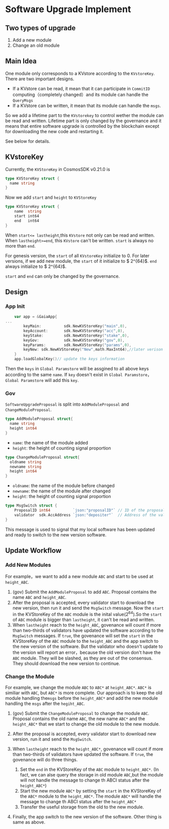 # Software Upgrade Implement

## Two types of upgrade
1. Add a new module
2. Change an old module 

## Main Idea
One module only corresponds to a KVstore according to the `KVstoreKey`. There are two important designs.
 
* If a KVstore can be read, it mean that it can participate in `CommitID` computing（completely changed）and its module can handle the `QueryMsgs` 
* If a KVstore can be written, it mean that its module can handle the `msgs`. 

So we  add a lifetime part to the  `KVstorekey`  to control wether the module can be read and written. Lifetime part is only changed by the governance and it means that entire software upgrade is controlled by the blockchain except for downloading the new code and restarting it.

See below for details.
 
## KVstoreKey
Currently, the `KVStoreKey` in CosmosSDK v0.21.0 is

```go
type KVStoreKey struct {
  name string
}
```

Now we add `start` and `height` to `KVStoreKey`

```go
type KVStoreKey struct {
    name  string 
    start int64
    end   int64
}
```
When `start<= lastheight`,this `KVstore` not only can be read and written. When `lastheight>=end`, this `KVstore` can't be written. `start` is always no more than `end`. 

For genesis version, the `start` of all `KVstoreKey`  initialize to 0. For later versions, if we add new module, the `start` of it initialize to $ 2^{64}$. `end` always initialize to $ 2^{64}$.

`start` and `end` can only be changed by the governance.

## Design
### App Init
```go
	var app = &GaiaApp{
...
		keyMain:          sdk.NewKVStoreKey("main",0),
		keyAccount:       sdk.NewKVStoreKey("acc",0),
		keyStake:         sdk.NewKVStoreKey("stake",0),
		keyGov:           sdk.NewKVStoreKey("gov",0),
		keyParams:        sdk.NewKVStoreKey("params",0),
		keyNew: sdk.NewKVStoreKey("New",math.MaxInt64),//later verison
	}
	app.loadGlobalKey()// update the keys information
```

Then the `keys` in `Global Paramstore` will be assgined to all above keys according to the same `name`. If `key` doesn't exist in `Global Paramstore`，`Global Paramstore` will add this `key`.

### Gov

`SoftwareUpgradeProposal` is split into  `AddModuleProposal` and `ChangeModuleProposal`.

```go
type AddModuleProposal struct{
  name string 
  height int64
}

```
* `name`: the name of the module added
* `height`: the height of counting signal proportion

```go
type ChangeModuleProposal struct{
  oldname string
  newname string
  height int64
}
```
* `oldname`: the name of the module before changed
* `newname`: the name of the module after changed
* `height`: the height of counting signal proportion


```go
type MsgSwitch struct {
	ProposalID int64          `json:"proposalID"` // ID of the proposal
	validator  sdk.AccAddress `json:"depositer"`  // Address of the validator
}
```
This message is used to signal that my local software has been updated and ready to switch to the new version software.

## Update Workflow

### Add New Modules
For example，we want to add a new module `ABC` and start to be used at  `height_ABC`.

1. (gov) Submit the `AddModuleProposal` to add `ABC`. Proposal contains the name `ABC` and `height_ABC`.
2. After the proposal is accepted, every validator start to download the new version, then run it and send the `MsgSwitch` message. Now the `start` in the KVStoreKey of the `ABC` module is the inital value($2^{64}$).So the `start` of `ABC` module is bigger than `lastheight`, it can't be read and written. 
3. When `lastheight` reach to the `height_ABC`, govenance will count if more than two-thirds of validators have updated the software according to the `MsgSwitch` messages. If `true`, the govenance will set the `start` in the KVStoreKey of the `ABC` module to the `height_ABC`  and the app switch to the new version of the software. But the validator who doesn't update to the version will report an error，because the old version don't have the `ABC` module. They will be slashed, as they are out of the consensus. They should download the new version to continue.

### Change the Module

 For example, we change the module `ABC` to `ABC*` at `height_ABC*`. `ABC*` is similiar with `ABC`, but `ABC*` is more complete. Our approach is to keep the old module handling the`msgs` before the `height_ABC*` and add the new module handling the `msgs` after the `hegiht_ABC`.

1. (gov) Submit the `ChangeModuleProposal` to change the module `ABC`. Proposal contains the old name `ABC`, the new name `ABC*` and the `height_ABC*` that we start to change the old module to the new module. 


2. After the proposal is accepted, every validator start to download new version, run it and send the `MsgSwitch`. 

 
3. When `lastheight` reach to the `height_ABC*`, govenance will count if more than two-thirds of validators have updated the software. If `true`, the govenance will do three things.   
   1. Set the `end` in the KVStoreKey of the `ABC` module to `height_ABC*`. (In fact, we can alse query the storage in old module `ABC`,but the module will not handle the message to change th ABCI status after the `height_ABC*`) 
   2. Start the new module `ABC*` by setting the `start` in the KVStoreKey of the `ABC*` module to the `height_ABC*`. The module `ABC*` will handle the message to change th ABCI status after the `height_ABC*`
   3. Transfer the useful storage from the old  to the new module.

4. Finally, the app switch to the new version of the software. 
Other thing is same as above.



 
